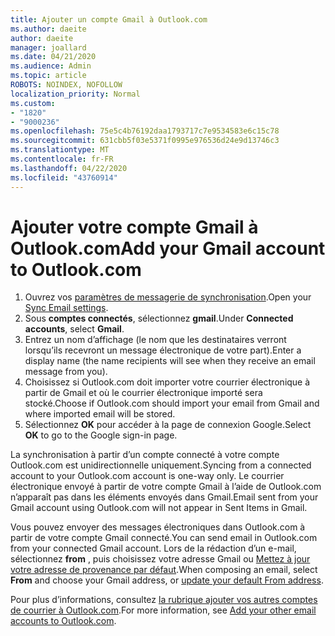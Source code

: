 ```yaml
---
title: Ajouter un compte Gmail à Outlook.com
ms.author: daeite
author: daeite
manager: joallard
ms.date: 04/21/2020
ms.audience: Admin
ms.topic: article
ROBOTS: NOINDEX, NOFOLLOW
localization_priority: Normal
ms.custom:
- "1820"
- "9000236"
ms.openlocfilehash: 75e5c4b76192daa1793717c7e9534583e6c15c78
ms.sourcegitcommit: 631cbb5f03e5371f0995e976536d24e9d13746c3
ms.translationtype: MT
ms.contentlocale: fr-FR
ms.lasthandoff: 04/22/2020
ms.locfileid: "43760914"
---
```

# <a name="add-your-gmail-account-to-outlookcom"></a><span data-ttu-id="7f677-102">Ajouter votre compte Gmail à Outlook.com</span><span class="sxs-lookup"><span data-stu-id="7f677-102">Add your Gmail account to Outlook.com</span></span>

1. <span data-ttu-id="7f677-103">Ouvrez vos [paramètres de messagerie de synchronisation](https://go.microsoft.com/fwlink/?linkid=875264).</span><span class="sxs-lookup"><span data-stu-id="7f677-103">Open your [Sync Email settings](https://go.microsoft.com/fwlink/?linkid=875264).</span></span>
2. <span data-ttu-id="7f677-104">Sous **comptes connectés**, sélectionnez **gmail**.</span><span class="sxs-lookup"><span data-stu-id="7f677-104">Under **Connected accounts**, select **Gmail**.</span></span>
3. <span data-ttu-id="7f677-105">Entrez un nom d’affichage (le nom que les destinataires verront lorsqu’ils recevront un message électronique de votre part).</span><span class="sxs-lookup"><span data-stu-id="7f677-105">Enter a display name (the name recipients will see when they receive an email message from you).</span></span>
4. <span data-ttu-id="7f677-106">Choisissez si Outlook.com doit importer votre courrier électronique à partir de Gmail et où le courrier électronique importé sera stocké.</span><span class="sxs-lookup"><span data-stu-id="7f677-106">Choose if Outlook.com should import your email from Gmail and where imported email will be stored.</span></span>
5. <span data-ttu-id="7f677-107">Sélectionnez **OK** pour accéder à la page de connexion Google.</span><span class="sxs-lookup"><span data-stu-id="7f677-107">Select **OK** to go to the Google sign-in page.</span></span>

<span data-ttu-id="7f677-108">La synchronisation à partir d’un compte connecté à votre compte Outlook.com est unidirectionnelle uniquement.</span><span class="sxs-lookup"><span data-stu-id="7f677-108">Syncing from a connected account to your Outlook.com account is one-way only.</span></span> <span data-ttu-id="7f677-109">Le courrier électronique envoyé à partir de votre compte Gmail à l’aide de Outlook.com n’apparaît pas dans les éléments envoyés dans Gmail.</span><span class="sxs-lookup"><span data-stu-id="7f677-109">Email sent from your Gmail account using Outlook.com will not appear in Sent Items in Gmail.</span></span>

<span data-ttu-id="7f677-110">Vous pouvez envoyer des messages électroniques dans Outlook.com à partir de votre compte Gmail connecté.</span><span class="sxs-lookup"><span data-stu-id="7f677-110">You can send email in Outlook.com from your connected Gmail account.</span></span> <span data-ttu-id="7f677-111">Lors de la rédaction d’un e-mail, sélectionnez **from** , puis choisissez votre adresse Gmail ou [Mettez à jour votre adresse de provenance par défaut](https://go.microsoft.com/fwlink/?linkid=875264).</span><span class="sxs-lookup"><span data-stu-id="7f677-111">When composing an email, select **From** and choose your Gmail address, or [update your default From address](https://go.microsoft.com/fwlink/?linkid=875264).</span></span>

<span data-ttu-id="7f677-112">Pour plus d’informations, consultez [la rubrique ajouter vos autres comptes de courrier à Outlook.com](https://support.office.com/article/c5224df4-5885-4e79-91ba-523aa743f0ba?wt.mc_id=Office_Outlook_com_Alchemy).</span><span class="sxs-lookup"><span data-stu-id="7f677-112">For more information, see [Add your other email accounts to Outlook.com](https://support.office.com/article/c5224df4-5885-4e79-91ba-523aa743f0ba?wt.mc_id=Office_Outlook_com_Alchemy).</span></span>